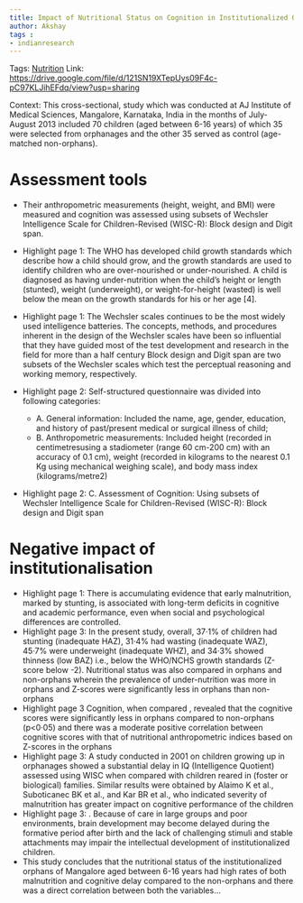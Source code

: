 ```yaml
---
title: Impact of Nutritional Status on Cognition in Institutionalized Orphans - A Pilot Study
author: Akshay
tags :
- indianresearch
---
```

Tags: [Nutrition](Roll%20Ups/Nutrition/Nutrition.md)
Link: https://drive.google.com/file/d/121SN19XTepUys09F4c-pC97KLJihEFdq/view?usp=sharing

Context: This cross-sectional, study which was conducted at AJ Institute of Medical Sciences, Mangalore, Karnataka, India in the months of July-August 2013 included 70 children (aged between 6-16 years) of which 35 were selected from orphanages and the other 35 served as control (age-matched non-orphans).

# Assessment tools
- Their anthropometric measurements (height, weight, and BMI) were measured and cognition was assessed using subsets of Wechsler Intelligence Scale for Children-Revised (WISC-R): Block design and Digit span.
- Highlight page 1: The WHO has developed child growth standards which describe how a child should grow, and the growth standards are used to identify children who are over-nourished or under-nourished. A child is diagnosed as having under-nutrition when the child’s height or length (stunted), weight (underweight), or weight-for-height (wasted) is well below the mean on the growth standards for his or her age [4].
- Highlight page 1: The Wechsler scales continues to be the most widely used intelligence batteries. The concepts, methods, and procedures inherent in the design of the Wechsler scales have been so influential that they have guided most of the test development and research in the field for more than a half century Block design and Digit span are two subsets of the Wechsler scales which test the perceptual reasoning and working memory, respectively.
- Highlight page 2: Self-structured questionnaire was divided into following categories:
	- A. General information: Included the name, age, gender, education, and history of past/present medical or surgical illness of child;
	- B. Anthropometric measurements: Included height (recorded in centimetresusing a stadiometer (range 60 cm-200 cm) with an accuracy of 0.1 cm), weight (recorded in kilograms to the nearest 0.1 Kg using mechanical weighing scale), and body mass index (kilograms/metre2)

- Highlight page 2: C. Assessment of Cognition: Using subsets of Wechsler Intelligence Scale for Children-Revised (WISC-R): Block design and Digit span 

# Negative impact of institutionalisation
- Highlight page 1: There is accumulating evidence that early malnutrition, marked by stunting, is associated with long-term deficits in cognitive and academic performance, even when social and psychological differences are controlled.
- Highlight page 3: In the present study, overall, 37·1% of children had stunting (inadequate HAZ), 31·4% had wasting (inadequate WAZ), 45·7% were underweight (inadequate WHZ), and 34·3% showed thinness (low BAZ) i.e., below the WHO/NCHS growth standards (Z-score below -2). Nutritional status was also compared in orphans and non-orphans wherein the prevalence of under-nutrition was more in orphans and Z-scores were significantly less in orphans than non- orphans 
- Highlight page 3  Cognition, when compared , revealed that the cognitive scores were significantly less in orphans compared to non-orphans (p<0·05) and there was a moderate positive correlation between cognitive scores with that of nutritional anthropometric indices based on Z-scores in the orphans 
- Highlight page 3: A study conducted in 2001 on children growing up in orphanages showed a substantial delay in IQ (Intelligence Quotient) assessed using WISC when compared with children reared in (foster or biological) families. Similar results were obtained by Alaimo K et al., Suboticanec BK et al., and Kar BR et al., who indicated severity of malnutrition has greater impact on cognitive performance of the children 
- Highlight page 3: . Because of care in large groups and poor environments, brain development may become delayed during the formative period after birth and the lack of challenging stimuli and stable attachments may impair the intellectual development of institutionalized children.
-  This study concludes that the nutritional status of the institutionalized orphans of Mangalore aged between 6-16 years had high rates of both malnutrition and cognitive delay compared to the non-orphans and there was a direct correlation between both the variables…